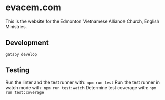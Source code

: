 # evacem.com
This is the website for the Edmonton Vietnamese Alliance Church, English Ministries.

## Development
`gatsby develop`

## Testing
Run the linter and the test runner with: `npm run test`
Run the test runner in watch mode with: `npm run test:watch`
Determine test coverage with: `npm run test:coverage`
